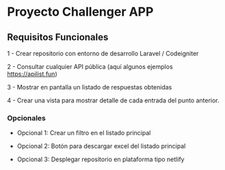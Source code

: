 # Proyecto Challenger APP

## Requisitos Funcionales

1 - Crear repositorio con entorno de desarrollo Laravel / Codeigniter

2 - Consultar cualquier API pública (aquí algunos ejemplos https://apilist.fun)

3 - Mostrar en pantalla un listado de respuestas obtenidas

4 - Crear una vista para mostrar detalle de cada entrada del punto anterior.

### Opcionales

- Opcional 1: Crear un filtro en el listado principal

- Opcional 2: Botón para descargar excel del listado principal

- Opcional 3: Desplegar repositorio en plataforma tipo netlify


